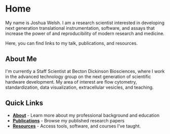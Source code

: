 # Home

My name is Joshua Welsh. I am a research scientist interested in developing next generation translational instrumentation, software, and assays that increase the power of and reproducibility of modern research and medicine.

Here, you can find links to my talk, publications, and resources.

## About Me

I'm currently a Staff Scientist at Becton Dickinson Biosciences, where I work in the advanced technology group on the next generation of scientific hardware development. My area of interest are flow cytometry, standardization, data visualization, extracellular vesicles, and teaching.

## Quick Links

- **[About](about.md)** - Learn more about my professional background and education
- **[Publications](publications.md)** - Browse my published research papers
- **[Resources](resources.md)** - Access tools, software, and courses I've taught.
